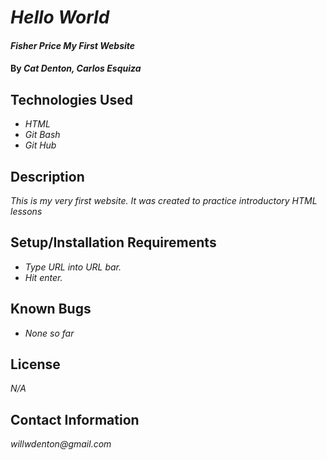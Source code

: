 # _Hello World_

#### _Fisher Price My First Website_

#### By _**Cat Denton, Carlos Esquiza**_

## Technologies Used

* _HTML_
* _Git Bash_
* _Git Hub_

## Description

_This is my very first website. It was created to practice introductory HTML lessons_

## Setup/Installation Requirements

* _Type URL into URL bar._
* _Hit enter._

## Known Bugs

* _None so far_
## License

_N/A_

## Contact Information

_willwdenton@gmail.com_
